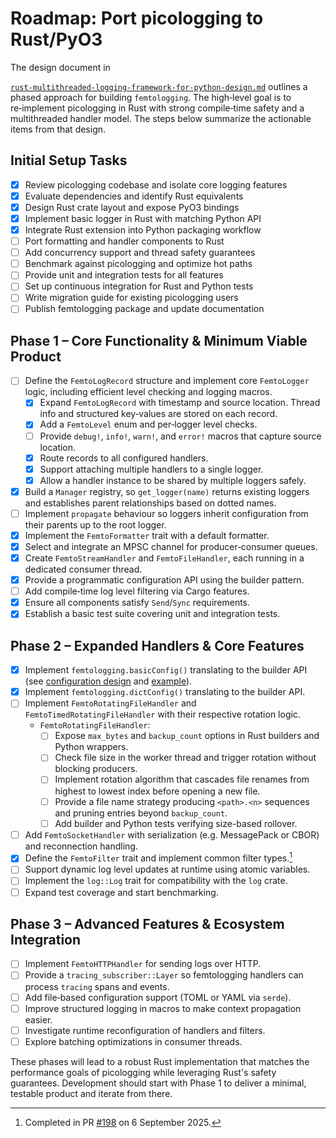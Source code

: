 # Roadmap: Port picologging to Rust/PyO3

<!-- markdownlint-disable-next-line MD013 MD039 --> The design document in
[`rust-multithreaded-logging-framework-for-python-design.md`](./rust-multithreaded-logging-framework-for-python-design.md)
 outlines a phased approach for building `femtologging`. The high‑level goal is
to re‑implement picologging in Rust with strong compile‑time safety and a
multithreaded handler model. The steps below summarize the actionable items
from that design.

## Initial Setup Tasks

- [x] Review picologging codebase and isolate core logging features
- [x] Evaluate dependencies and identify Rust equivalents
- [x] Design Rust crate layout and expose PyO3 bindings
- [x] Implement basic logger in Rust with matching Python API
- [x] Integrate Rust extension into Python packaging workflow
- [ ] Port formatting and handler components to Rust
- [ ] Add concurrency support and thread safety guarantees
- [ ] Benchmark against picologging and optimize hot paths
- [ ] Provide unit and integration tests for all features
- [ ] Set up continuous integration for Rust and Python tests
- [ ] Write migration guide for existing picologging users
- [ ] Publish femtologging package and update documentation

## Phase 1 – Core Functionality & Minimum Viable Product

- [ ] Define the `FemtoLogRecord` structure and implement core `FemtoLogger`
  logic, including efficient level checking and logging macros.
  - [x] Expand `FemtoLogRecord` with timestamp and source location. Thread info
    and structured key‑values are stored on each record.
  - [x] Add a `FemtoLevel` enum and per‑logger level checks.
  - [ ] Provide `debug!`, `info!`, `warn!`, and `error!` macros that capture
    source location.
  - [x] Route records to all configured handlers.
  - [x] Support attaching multiple handlers to a single logger.
  - [x] Allow a handler instance to be shared by multiple loggers safely.
- [x] Build a `Manager` registry, so `get_logger(name)` returns existing loggers
  and establishes parent relationships based on dotted names.
- [ ] Implement `propagate` behaviour so loggers inherit configuration from
  their parents up to the root logger.
- [x] Implement the `FemtoFormatter` trait with a default formatter.
- [x] Select and integrate an MPSC channel for producer‑consumer queues.
- [x] Create `FemtoStreamHandler` and `FemtoFileHandler`, each running in a
  dedicated consumer thread.
- [x] Provide a programmatic configuration API using the builder pattern.
- [ ] Add compile‑time log level filtering via Cargo features.
- [x] Ensure all components satisfy `Send`/`Sync` requirements.
- [x] Establish a basic test suite covering unit and integration tests.

## Phase 2 – Expanded Handlers & Core Features

- [x] Implement `femtologging.basicConfig()` translating to the builder API
  (see [configuration design](./configuration-design.md#basicconfig) and
  [example](../examples/basic_config.py)).
- [x] Implement `femtologging.dictConfig()` translating to the builder API.
- [ ] Implement `FemtoRotatingFileHandler` and `FemtoTimedRotatingFileHandler`
  with their respective rotation logic.
  - `FemtoRotatingFileHandler`:
    - [ ] Expose `max_bytes` and `backup_count` options in Rust builders and
      Python wrappers.
    - [ ] Check file size in the worker thread and trigger rotation without
      blocking producers.
    - [ ] Implement rotation algorithm that cascades file renames from highest
      to lowest index before opening a new file.
    - [ ] Provide a file name strategy producing `<path>.<n>` sequences and
      pruning entries beyond `backup_count`.
    - [ ] Add builder and Python tests verifying size-based rollover.
- [ ] Add `FemtoSocketHandler` with serialization (e.g. MessagePack or CBOR) and
  reconnection handling.
- [x] Define the `FemtoFilter` trait and implement common filter
  types.[^1]
- [ ] Support dynamic log level updates at runtime using atomic variables.
- [ ] Implement the `log::Log` trait for compatibility with the `log` crate.
- [ ] Expand test coverage and start benchmarking.

## Phase 3 – Advanced Features & Ecosystem Integration

- [ ] Implement `FemtoHTTPHandler` for sending logs over HTTP.
- [ ] Provide a `tracing_subscriber::Layer` so femtologging handlers can process
  `tracing` spans and events.
- [ ] Add file‑based configuration support (TOML or YAML via `serde`).
- [ ] Improve structured logging in macros to make context propagation easier.
- [ ] Investigate runtime reconfiguration of handlers and filters.
- [ ] Explore batching optimizations in consumer threads.

These phases will lead to a robust Rust implementation that matches the
performance goals of picologging while leveraging Rust's safety guarantees.
Development should start with Phase 1 to deliver a minimal, testable product
and iterate from there.

[^1]: Completed in PR [#198](https://github.com/leynos/femtologging/pull/198)
      on 6 September 2025.
